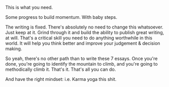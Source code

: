 This is what you need.

Some progress to build momentum. With baby steps.

The writing is fixed. There's absolutely no need to change this whatsoever. Just keep at it. Grind through it and build the ability to publish great writing, at will. That's a critical skill you need to do anything worthwhile in this world. It will help you think better and improve your judgement & decision making.

So yeah, there's no other path than to write these 7 essays. Once you're done, you're going to identify the mountain to climb, and you're going to methodically climb it. That's it. That's all you can do.

And have the right mindset: i.e. Karma yoga this shit.